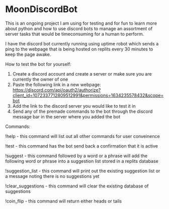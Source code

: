 # MoonDiscordBot
This is an ongoing project I am using for testing and for fun to learn more about python and how to use discord bots to manage an assortment of server tasks that would be timeconsuming for a human to perform.

I have the discord bot currently running using uptime robot which sends a ping to the webpage that is being hosted on replits every 30 minutes to keep the page awake.

How to test the bot for yourself:

1. Create a discord account and create a server or make sure you are currently the owner of one
2. Paste the following link in a new webpage: https://discord.com/api/oauth2/authorize?client_id=1072337712809512991&permissions=1634235578432&scope=bot
3. Add the link to the discord server you would like to test it in
4. Send any of the premade commands to the bot through the discord message bar in the server where you added the bot

Commands:

!help - this command will list out all other commands for user conveinence 

!test - this command has the bot send back a confirmation that it is active

!suggest - this command followed by a word or a phrase will add the following word or phrase into a suggestion list stored in a replits database

!suggestion_list - this command will print out the existing suggestion list or a message noting there is no suggestions yet

!clear_suggestions - this command will clear the existing database of suggestions

!coin_flip - this command will return either heads or tails
